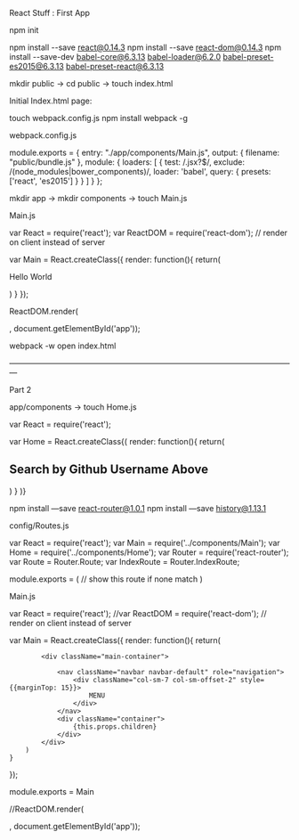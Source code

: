 React Stuff : First App

npm init 

npm install --save react@0.14.3
npm install --save react-dom@0.14.3
npm install --save-dev babel-core@6.3.13 babel-loader@6.2.0 babel-preset-es2015@6.3.13 babel-preset-react@6.3.13

mkdir public -> cd public -> touch index.html 

Initial Index.html page: 

<!DOCTYPE html>
<html lang="en">
<head>
  <meta charset="UTF-8">
  <title>React Github Notetaker</title>
  <link rel="stylesheet" href="https://maxcdn.bootstrapcdn.com/bootstrap/3.3.6/css/bootstrap.min.css">
</head>
<body>
  <div id="app"></div>
  <script src="bundle.js"></script>
</body>
</html>

touch webpack.config.js 
npm install webpack -g 

webpack.config.js 

module.exports = {
entry: "./app/components/Main.js",
output: {
filename: "public/bundle.js"
},
module: {
loaders: [
{
test: /\.jsx?$/, 
exclude: /(node_modules|bower_components)/,
loader: 'babel',
query: {
presets: ['react', 'es2015']
}
}
]
}
};

mkdir app -> mkdir components -> touch Main.js 

Main.js 

var React = require('react');
var ReactDOM = require('react-dom'); // render on client instead of server 

var Main = React.createClass({
render: function(){
return(

<div>
Hello World
</div>

)
}
});

ReactDOM.render(<Main />, document.getElementById('app')); 

webpack -w 
open index.html 



—————————————————————————————————————

Part 2 

app/components -> touch Home.js 

var React = require('react');

var Home = React.createClass{(
render: function(){
return(
<h2 className="text-center">
Search by Github Username Above
</h2>
)
}
)}

npm install —save react-router@1.0.1
npm install —save history@1.13.1

config/Routes.js 

var React = require('react'); 
var Main = require('../components/Main');
var Home = require('../components/Home'); 
var Router = require('react-router');
var Route = Router.Route; 
var IndexRoute = Router.IndexRoute;

	
module.exports = (
	<Route path="/" component={Main}>
		<IndexRoute component={Home} /> // show this route if none match
	</Route>
	)
	
Main.js 

var React = require('react');
//var ReactDOM = require('react-dom'); // render on client instead of server 

var Main = React.createClass({
	render: function(){
		return(

			<div className="main-container">

				<nav className="navbar navbar-default" role="navigation">
					<div className="col-sm-7 col-sm-offset-2" style={{marginTop: 15}}>
						MENU
					</div>
				</nav>
				<div className="container">
					{this.props.children}
				</div>
			</div>
		)
	}
});

module.exports = Main

//ReactDOM.render(<Main />, document.getElementById('app')); 







